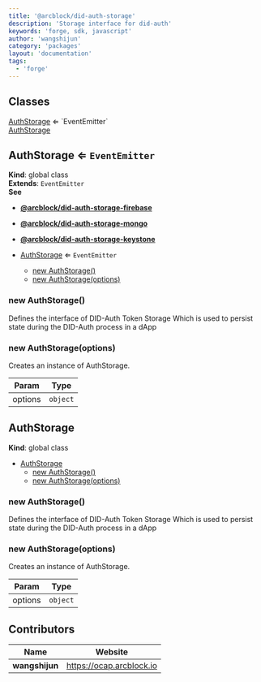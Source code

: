 ```yaml
---
title: '@arcblock/did-auth-storage'
description: 'Storage interface for did-auth'
keywords: 'forge, sdk, javascript'
author: 'wangshijun'
category: 'packages'
layout: 'documentation'
tags:
  - 'forge'
---
```



## Classes

<dl>
<dt><a href="#AuthStorage">AuthStorage</a> ⇐ `EventEmitter`</dt>
<dd></dd>
<dt><a href="#AuthStorage">AuthStorage</a></dt>
<dd></dd>
</dl>


## AuthStorage ⇐ `EventEmitter`

**Kind**: global class  
**Extends**: `EventEmitter`  
**See**

* [**@arcblock/did-auth-storage-firebase**](https://github.com/arcblock/did-auth-storage-firebase)
* [**@arcblock/did-auth-storage-mongo**](https://github.com/arcblock/did-auth-storage-mongo)
* [**@arcblock/did-auth-storage-keystone**](https://github.com/arcblock/did-auth-storage-keystone)


* [AuthStorage](#AuthStorage) ⇐ `EventEmitter`
  * [new AuthStorage()](#new_AuthStorage_new)
  * [new AuthStorage(options)](#new_AuthStorage_new)

### new AuthStorage()

Defines the interface of DID-Auth Token Storage
Which is used to persist state during the DID-Auth process in a dApp

### new AuthStorage(options)

Creates an instance of AuthStorage.

| Param   | Type     |
| ------- | -------- |
| options | `object` |


## AuthStorage

**Kind**: global class  

* [AuthStorage](#AuthStorage)
  * [new AuthStorage()](#new_AuthStorage_new)
  * [new AuthStorage(options)](#new_AuthStorage_new)

### new AuthStorage()

Defines the interface of DID-Auth Token Storage
Which is used to persist state during the DID-Auth process in a dApp

### new AuthStorage(options)

Creates an instance of AuthStorage.

| Param   | Type     |
| ------- | -------- |
| options | `object` |


## Contributors

| Name           | Website                    |
| -------------- | -------------------------- |
| **wangshijun** | <https://ocap.arcblock.io> |

  